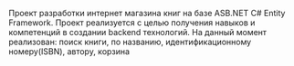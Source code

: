 Проект разработки интернет магазина книг на базе ASB.NET C# Entity Framework. Проект реализуется с целью получения навыков и компетенций в создании backend технологий.
На данный момент реализован: поиск книги, по названию, идентификационному номеру(ISBN), автору, корзина
